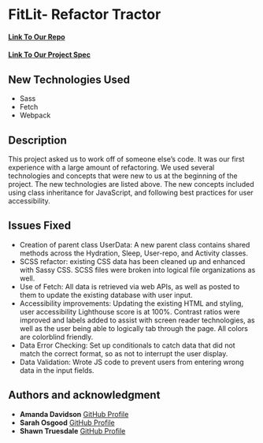 # FitLit- Refactor Tractor

#### [Link To Our Repo](https://github.com/Shawntru/FitLit-refactor)

#### [Link To Our Project Spec](https://frontend.turing.io/projects/module-2/refactor-tractor.html)

## New Technologies Used
- Sass
- Fetch
- Webpack

## Description

This project asked us to work off of someone else’s code. It was our first experience with a large amount of refactoring. We used several technologies and concepts that were new to us at the beginning of the project. The new technologies are listed above. The new concepts included using class inheritance for JavaScript, and following best practices for user accessibility.

## Issues Fixed
- Creation of parent class UserData: A new parent class contains shared methods across the Hydration, Sleep, User-repo, and Activity classes.
- SCSS refactor: existing CSS data has been cleaned up and enhanced with Sassy CSS. SCSS files were broken into logical file organizations as well. 
- Use of Fetch: All data is retrieved via web APIs, as well as posted to them to update the existing database with user input.
- Accessibility improvements: Updating the existing HTML and styling, user accessibility Lighthouse score is at 100%. Contrast ratios were improved and labels added to assist with screen reader technologies, as well as the user being able to logically tab through the page. All colors are colorblind friendly. 
- Data Error Checking: Set up conditionals to catch data that did not match the correct format, so as not to interrupt the user display. 
- Data Validation: Wrote JS code to prevent users from entering wrong data in the input fields.

## Authors and acknowledgment
- **Amanda Davidson**
[GitHub Profile](https://github.com/ADavidson02)
- **Sarah Osgood**
[GitHub Profile](https://github.com/saraho1223)
- **Shawn Truesdale**
[GitHub Profile](https://github.com/Shawntru)
